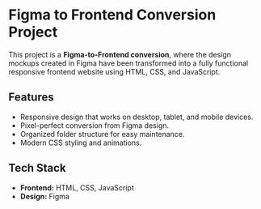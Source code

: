 # Figma to Frontend Conversion Project

This project is a **Figma-to-Frontend conversion**, where the design mockups created in Figma have been transformed into a fully functional responsive frontend website using HTML, CSS, and JavaScript.

## Features

- Responsive design that works on desktop, tablet, and mobile devices.
- Pixel-perfect conversion from Figma design.
- Organized folder structure for easy maintenance.
- Modern CSS styling and animations.

## Tech Stack

- **Frontend:** HTML, CSS, JavaScript
- **Design:** Figma
